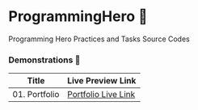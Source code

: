 # ProgrammingHero 🤖
Programming Hero Practices and Tasks Source Codes 



### Demonstrations 🔗

| **Title** | **Live Preview Link** |
| --------- | --------------------- |
| 01. Portfolio | [Portfolio Live Link]() |
